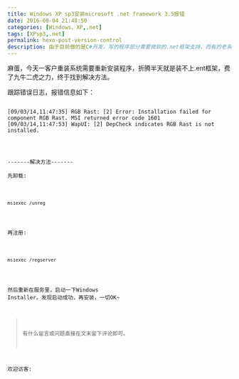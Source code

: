 ```yaml
---
title: Windows XP sp3安装microsoft .net framework 3.5报错
date: 2016-08-04 21:48:50
categories: [Windows，XP,.net]
tags: [XPsp3,.net]
permalink: hexo-post-version-control
description: 由于目前做的是C#开发，写的程序部分需要微软的.net框架支持，而有的老系统XP就是莫名其妙装不上.net，废了九牛二虎之力终于找到了，记录下，望可以给那些还在重装系统的孩纸一点帮助吧！
---
```

<!--more-->
麻蛋，今天一客户重装系统需要重新安装程序，折腾半天就是装不上.ent框架，费了九牛二虎之力，终于找到解决方法。

跟踪错误日志，报错信息如下：
<pre><code>
[09/03/14,11:47:35] RGB Rast: [2] Error: Installation failed for component RGB Rast. MSI returned error code 1601
[09/03/14,11:47:53] WapUI: [2] DepCheck indicates RGB Rast is not installed.
</codde></pre>
 

-------解决方法-------  
先卸载:  
<pre><code>
msiexec /unreg
</code></pre>
再注册:  
<pre><code>
msiexec /regserver
</code></pre>
然后重新在服务里，启动一下Windows Installer。发现启动成功，再安装，一切OK~

> 有什么留言或问题直接在文末留下评论即可。

 欢迎访客:

<ul class="ds-recent-visitors" data-num-items="39" data-avatar-size="56"></ul>